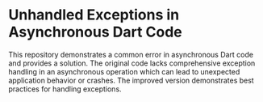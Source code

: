 # Unhandled Exceptions in Asynchronous Dart Code

This repository demonstrates a common error in asynchronous Dart code and provides a solution. The original code lacks comprehensive exception handling in an asynchronous operation which can lead to unexpected application behavior or crashes. The improved version demonstrates best practices for handling exceptions.